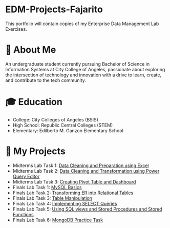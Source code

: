 # EDM-Projects-Fajarito

This portfolio will contain copies of my Enterprise Data Management Lab Exercises.

# 💫 About Me
An undergraduate student currently pursuing Bachelor of Science in Information Systems at City College of Angeles, passionate about exploring the intersection of technology and innovation with a drive to learn, create, and contribute to the tech community.
# 🎓 Education
- College: City Colleges of Angeles (BSIS)
- High School: Republic Central Colleges (STEM)
- Elementary: Edilberto M. Ganzon Elementary School
  
# 📂 My Projects
- Midterms Lab Task 1: [Data Cleaning and Preparation using Excel](https://github.com/angelie2/EDM-Projects-Fajarito/blob/main/Midterm%20Task%201/README.md)
- Midterms Lab Task 2: [Data Cleaning and Transformation using Power Query Editor](https://github.com/angelie2/EDM-Projects-Fajarito/blob/main/Midterm%20Task%202/README.md)
- Midterms Lab Task 3: [Creating Pivot Table and Dashboard](https://github.com/angelie2/EDM-Projects-Fajarito/blob/main/Midterm%20Task%203/README.md)
- Finals Lab Task 1: [MySQL Basics](https://github.com/angelie2/EDM-Projects-Fajarito/blob/main/Final%20Task%201/README.md)
- Finals Lab Task 2: [Transforming ER into Relational Tables](https://github.com/angelie2/EDM-Projects-Fajarito/blob/main/Final%20Task%202/README.md)
- Finals Lab Task 3: [Table Manipulation](https://github.com/angelie2/EDM-Projects-Fajarito/blob/main/Final%20Task%203/README.md)
- Finals Lab Task 4: [Implementing SELECT Queries](https://github.com/angelie2/EDM-Projects-Fajarito/blob/main/Final%20Task%204/README.md)
- Finals Lab Task 5: [Using SQL views and Stored Procedures and Stored Functions](https://github.com/angelie2/EDM-Projects-Fajarito/blob/main/Finals%20Task%205/README.md)
- Finals Lab Task 6: [MongoDB Practice Task](https://github.com/angelie2/EDM-Projects-Fajarito/blob/main/Finals%20Task%206/README.md)
